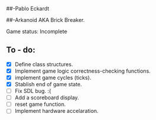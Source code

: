 ##-Pablo Eckardt

##-Arkanoid AKA Brick Breaker.

Game status: Incomplete

## To - do:

- [x] Define class structures.
- [x] Implement game logic correctness-checking functions.
- [x] implement game cycles (ticks).
- [x] Stablish end of game state.
- [ ] Fix SDL bug. :(
- [ ] Add a scoreboard display.
- [ ] reset game function.
- [ ] Implement hardware accelaration.
